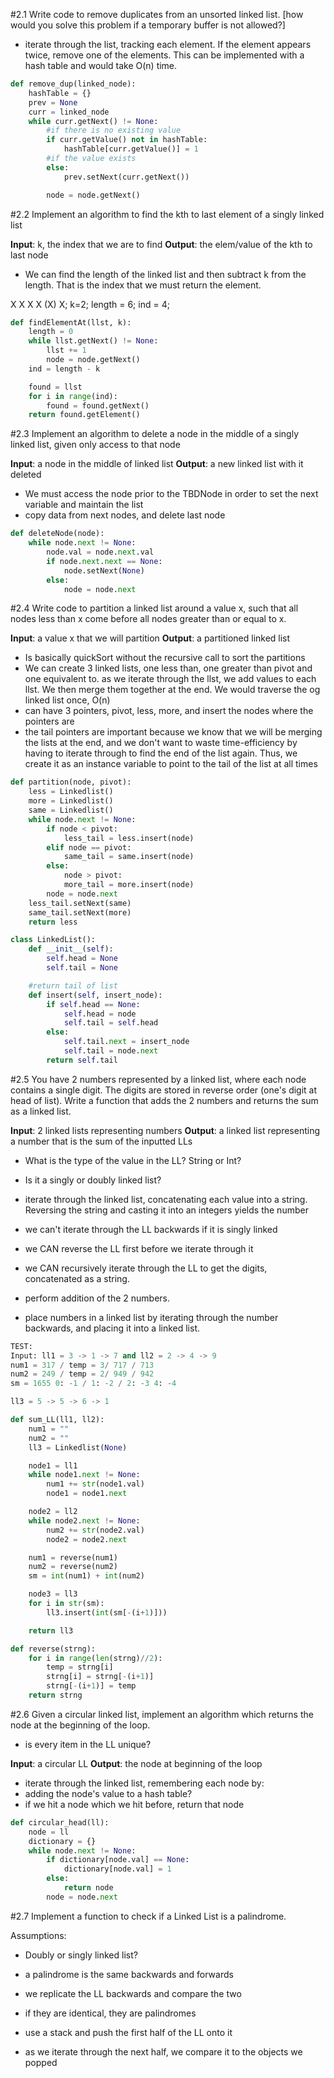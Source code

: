 #2.1
Write code to remove duplicates from an unsorted linked list. [how would you solve this problem if a temporary buffer is not allowed?]

- iterate through the list, tracking each element. If the element appears twice, remove one of the elements. This can be implemented with a hash table and would take O(n) time.

```python
def remove_dup(linked_node):
	hashTable = {}
	prev = None
	curr = linked_node
	while curr.getNext() != None:
		#if there is no existing value
		if curr.getValue() not in hashTable:
			hashTable[curr.getValue()] = 1
		#if the value exists
		else:
			prev.setNext(curr.getNext())

		node = node.getNext()
```

#2.2
Implement an algorithm to find the kth to last element of a singly linked list

**Input**: k, the index that we are to find
**Output**: the elem/value of the kth to last node

- We can find the length of the linked list and then subtract k from the length. That is the index that we must return the element.

X X X X (X) X; k=2; length = 6; ind = 4; 

```python
def findElementAt(llst, k):
	length = 0
	while llst.getNext() != None:
		llst += 1
		node = node.getNext()
	ind = length - k

	found = llst
	for i in range(ind):
		found = found.getNext()
	return found.getElement()
```

#2.3
Implement an algorithm to delete a node in the middle of a singly linked list, given only access to that node

**Input**: a node in the middle of linked list
**Output**: a new linked list with it deleted

- We must access the node prior to the TBDNode in order to set the next variable and maintain the list
- copy data from next nodes, and delete last node

```python
def deleteNode(node):
	while node.next != None:
		node.val = node.next.val
		if node.next.next == None:
			node.setNext(None)
		else:
			node = node.next

```

#2.4
Write code to partition a linked list around a value x, such that all nodes less than x come before all nodes greater than or equal to x.

**Input**: a value x that we will partition
**Output**: a partitioned linked list

- Is basically quickSort without the recursive call to sort the partitions
- We can create 3 linked lists, one less than, one greater than pivot and one equivalent to. as we iterate through the llst, we add values to each llst. We then merge them together at the end. We would traverse the og linked list once, O(n)
- can have 3 pointers, pivot, less, more, and insert the nodes where the pointers are
- the tail pointers are important because we know that we will be merging the lists at the end, and we don't want to waste time-efficiency by having to iterate through to find the end of the list again. Thus, we create it as an instance variable to point to the tail of the list at all times

```python
def partition(node, pivot):
	less = Linkedlist()
	more = Linkedlist()
	same = Linkedlist()
	while node.next != None:
		if node < pivot:
			less_tail = less.insert(node)
		elif node == pivot:
			same_tail = same.insert(node)
		else:
			node > pivot:
			more_tail = more.insert(node)
		node = node.next
	less_tail.setNext(same)
	same_tail.setNext(more)
	return less

class LinkedList():
	def __init__(self):
		self.head = None
		self.tail = None

	#return tail of list
	def insert(self, insert_node):
		if self.head == None:
			self.head = node
			self.tail = self.head
		else:
			self.tail.next = insert_node
			self.tail = node.next
		return self.tail
```

#2.5
You have 2 numbers represented by a linked list, where each node contains a single digit. The digits are stored in reverse order (one's digit at head of list). Write a function that adds the 2 numbers and returns the sum as a linked list.

**Input**: 2 linked lists representing numbers
**Output**: a linked list representing a number that is the sum of the inputted LLs

- What is the type of the value in the LL? String or Int?
- Is it a singly or doubly linked list?

- iterate through the linked list, concatenating each value into a string. Reversing the string and casting it into an integers yields the number
 - we can't iterate through the LL backwards if it is singly linked
 - we CAN reverse the LL first before we iterate through it
 - we CAN recursively iterate through the LL to get the digits, concatenated as a string. 
- perform addition of the 2 numbers.
- place numbers in a linked list by iterating through the number backwards, and placing it into a linked list.

```python
TEST:
Input: ll1 = 3 -> 1 -> 7 and ll2 = 2 -> 4 -> 9
num1 = 317 / temp = 3/ 717 / 713 
num2 = 249 / temp = 2/ 949 / 942
sm = 1655 0: -1 / 1: -2 / 2: -3 4: -4

ll3 = 5 -> 5 -> 6 -> 1

def sum_LL(ll1, ll2):
	num1 = ""
	num2 = ""
	ll3 = Linkedlist(None)

	node1 = ll1
	while node1.next != None:
		num1 += str(node1.val)
		node1 = node1.next

	node2 = ll2
	while node2.next != None:
		num2 += str(node2.val)
		node2 = node2.next

	num1 = reverse(num1)
	num2 = reverse(num2)
	sm = int(num1) + int(num2)

	node3 = ll3
	for i in str(sm):
		ll3.insert(int(sm[-(i+1)]))

	return ll3

def reverse(strng):
	for i in range(len(strng)//2):
		temp = strng[i]
		strng[i] = strng[-(i+1)]
		strng[-(i+1)] = temp
	return strng

```

#2.6
Given a circular linked list, implement an algorithm which returns the node at the beginning of the loop.

- is every item in the LL unique?

**Input**: a circular LL
**Output**: the node at beginning of the loop

- iterate through the linked list, remembering each node by:
 - adding the node's value to a hash table? 
- if we hit a node which we hit before, return that node

```python
def circular_head(ll):
	node = ll
	dictionary = {}
	while node.next != None:
		if dictionary[node.val] == None:
			dictionary[node.val] = 1
		else:
			return node
		node = node.next
```


#2.7
Implement a function to check if a Linked List is a palindrome.

Assumptions:
- Doubly or singly linked list?

- a palindrome is the same backwards and forwards
- we replicate the LL backwards and compare the two
- if they are identical, they are palindromes

- use a stack and push the first half of the LL onto it
- as we iterate through the next half, we compare it to the objects we popped



